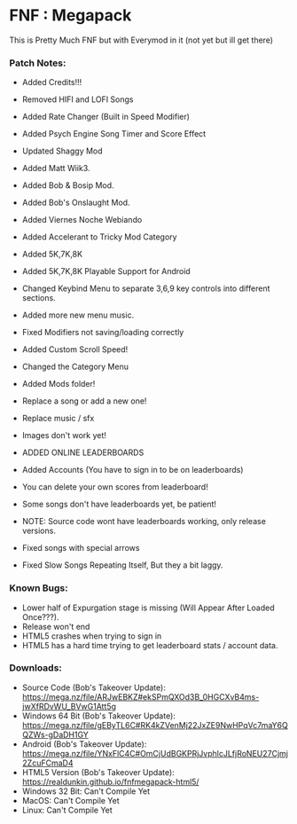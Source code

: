 # FNF : Megapack
This is Pretty Much FNF but with Everymod in it (not yet but ill get there)

### Patch Notes:
- Added Credits!!!
- Removed HIFI and LOFI Songs
- Added Rate Changer (Built in Speed Modifier)
- Added Psych Engine Song Timer and Score Effect
- Updated Shaggy Mod
- Added Matt Wiik3.
- Added Bob & Bosip Mod.
- Added Bob's Onslaught Mod.
- Added Viernes Noche Webiando
- Added Accelerant to Tricky Mod Category
- Added 5K,7K,8K
- Added 5K,7K,8K Playable Support for Android
- Changed Keybind Menu to separate 3,6,9 key controls into different sections.
- Added more new menu music.
- Fixed Modifiers not saving/loading correctly
- Added Custom Scroll Speed!
- Changed the Category Menu

- Added Mods folder!
- Replace a song or add a new one!
- Replace music / sfx
- Images don't work yet!

- ADDED ONLINE LEADERBOARDS
- Added Accounts (You have to sign in to be on leaderboards)
- You can delete your own scores from leaderboard!
- Some songs don't have leaderboards yet, be patient!
- NOTE: Source code wont have leaderboards working, only release versions.

- Fixed songs with special arrows
- Fixed Slow Songs Repeating Itself, But they a bit laggy.

### Known Bugs:
- Lower half of Expurgation stage is missing (Will Appear After Loaded Once???).
- Release won't end
- HTML5 crashes when trying to sign in
- HTML5 has a hard time trying to get leaderboard stats / account data. 

### Downloads:
- Source Code (Bob's Takeover Update):
https://mega.nz/file/ARJwEBKZ#ekSPmQXOd3B_0HGCXvB4ms-jwXfRDvWU_BVwG1Att5g
- Windows 64 Bit (Bob's Takeover Update):
https://mega.nz/file/gEByTL6C#RK4kZVenMj22JxZE9NwHPqVc7maY6QQZWs-gDaDH1GY
- Android (Bob's Takeover Update):
https://mega.nz/file/YNxFlC4C#OmCjUdBGKPRjJvphlcJLfjRoNEU27Cjmj2ZcuFCmaD4
- HTML5 Version (Bob's Takeover Update):
https://realdunkin.github.io/fnfmegapack-html5/
- Windows 32 Bit: Can't Compile Yet
- MacOS: Can't Compile Yet
- Linux: Can't Compile Yet
